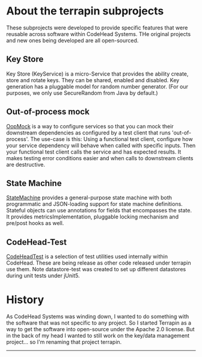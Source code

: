 # About the terrapin subprojects

These subprojects were developed to provide specific features that were reusable
across software within CodeHead Systems. THe original projects and new ones
being developed are all open-sourced.

## Key Store

Key Store (KeyService) is a micro-Service that provides the ability create,
store and rotate keys. They can be shared, enabled and disabled. Key generation
has a pluggable model for random number generator. (For our purposes, we only
use SecureRandom from Java by default.)

## Out-of-process mock

[OopMock](https://github.com/wolpert/terrapin/tree/main/oop-mock) is a way to
configure services so that you can mock their downstream dependencies as
configured by a test client that runs 'out-of-process'. The use-case is this:
Using a functional test client, configure how your service dependency will
behave when called with specific inputs. Then your functional test client calls
the service and has expected results. It makes testing error conditions easier
and when calls to downstream clients are destructive.

## State Machine

[StateMachine](https://github.com/wolpert/terrapin/tree/main/statemachine)
provides a general-purpose state machine with both programmatic and JSON-loading
support for state machine definitions. Stateful objects can use annotations for
fields that encompasses the state. It provides metricsImplementation, pluggable
locking mechanism and pre/post hooks as well.

## CodeHead-Test

[CodeHeadTest](https://github.com/wolpert/terrapin/tree/main/codehead-test) is a
selection of test utilities used internally within CodeHead. These are being
release as other code released under terrapin use them. Note datastore-test was
created to set up different datastores during unit tests under jUnit5.

# History

As CodeHead Systems was winding down, I wanted to do something with the software
that was not specific to any project. So I started Terrapin as a way to get the
software into open-source under the Apache 2.0 license. But in the back of my
head I wanted to still work on the key/data management project... so I'm
renaming that project terrapin.

---